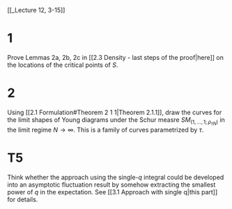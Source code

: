 [[_Lecture 12, 3-15]]

# 1

Prove Lemmas 2a, 2b, 2c in [[2.3 Density - last steps of the proof|here]] on the locations of the critical points of $S$.

# 2
Using [[2.1 Formulation#Theorem 2 1 1|Theorem 2.1.1]], draw the curves for the limit shapes of Young diagrams under the Schur measre $SM_{(1,\ldots,1;\rho_{\tau N} )}$ in the limit regime $N\to\infty$. This is a family of curves parametrized by $\tau$.


# T5

Think whether the approach using the single-$q$ integral could be developed into an asymptotic fluctuation result by somehow extracting the smallest power of $q$ in the expectation. See [[3.1 Approach with single q|this part]] for details.

